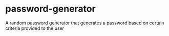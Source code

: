 # password-generator
A random password generator that generates a password based on certain criteria provided to the user
